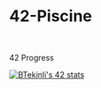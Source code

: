 # 42-Piscine
<br />


42 Progress


[![BTekinli's 42 stats](https://badge42.herokuapp.com/api/stats/btekinli)](https://profile.intra.42.fr/users/btekinli) 
